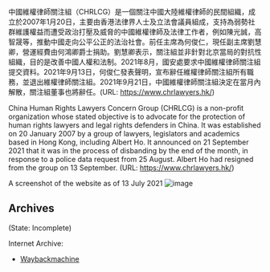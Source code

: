 
中國維權律師關注組（CHRLCG）是一個關注中國大陸維權律師的民間組織，成立於2007年1月20日，主要由香港法律界人士及立法會議員組成，支持為弱勢社群維護權益而遭受政治打壓及威脅的中國維權律師及法律工作者，例如陳光誠，高智晟等，推動中國走向公平公正的法治社會。前任主席為何俊仁，現任副主席劉慧卿，營運經費由何鴻卿爵士捐助。劉慧卿表示，關注組並非針對北京當局的對抗性組織，目的是改善中國人權和法制。2021年8月，國安處要求中國維權律師關注組提交資料。2021年9月13日，何俊仁發表聲明，宣布辭任維權律師關注組所有職務，並退出維權律師關注組。2021年9月21日，中國維權律師關注組決定在當月內解散，關注組董事也將辭任。(URL: https://www.chrlawyers.hk/)

China Human Rights Lawyers Concern Group (CHRLCG) is a non-profit organization whose stated objective is to advocate for the protection of human rights lawyers and legal rights defenders in China. It was established on 20 January 2007 by a group of lawyers, legislators and academics based in Hong Kong, including Albert Ho. It announced on 21 September 2021 that it was in the process of disbanding by the end of the month, in response to a police data request from 25 August. Albert Ho had resigned from the group on 13 September. (URL: https://www.chrlawyers.hk/)

A screenshot of the website as of 13 July 2021
![image](https://user-images.githubusercontent.com/103475460/165091242-bdb0138b-04cd-40ca-a650-d5c496df242c.png)


## Archives

(State: Incomplete)

Internet Archive:
- [Waybackmachine](https://web.archive.org/web/*/https://www.chrlawyers.hk/)